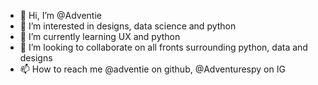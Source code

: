 - 👋 Hi, I’m @Adventie
- 👀 I’m interested in designs, data science and python
- 🌱 I’m currently learning UX and python 
- 💞️ I’m looking to collaborate on all fronts surrounding python, data and designs
- 📫 How to reach me @adventie on github, @Adventurespy on IG

<!---
Adventie/Adventie is a ✨ special ✨ repository because its `README.md` (this file) appears on your GitHub profile.
You can click the Preview link to take a look at your changes.
--->
